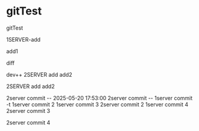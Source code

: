 # gitTest
gitTest


1SERVER-add

add1

diff


dev++
2SERVER
add
add2


2SERVER
add
add2


2server  commit -- 2025-05-20 17:53:00
2server commit --
1server commit -t
1server commit 2
1server commit 3
2server commit 2
1server commit 4
2server commit 3

2server commit 4

